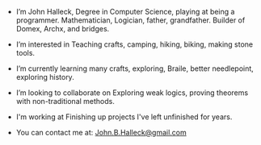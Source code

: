- I’m John Halleck, Degree in Computer Science, playing at being a programmer. Mathematician, Logician, father, grandfather. Builder of Domex, Archx, and bridges.
- I’m interested in Teaching crafts, camping, hiking, biking, making stone tools.
- I’m currently learning many crafts, exploring, Braile, better needlepoint, exploring history.
- I’m looking to collaborate on Exploring weak logics, proving theorems with non-traditional methods. 
- I'm working at Finishing up projects I've left unfinished for years.

- You can contact me at: John.B.Halleck@gmail.com
<!---
JHALLECK/JHALLECK is a ✨ special ✨ repository because its `README.md` (this file) appears on your GitHub profile.
You can click the Preview link to take a look at your changes.
--->

